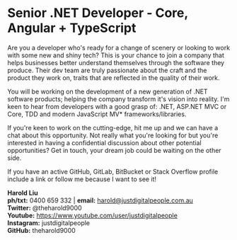 # Senior .NET Developer - Core, Angular + TypeScript

Are you a developer who's ready for a change of scenery or looking to work with some new and shiny tech? This is your chance to join a company that helps businesses better understand themselves through the software they produce. Their dev team are truly passionate about the craft and the product they work on, traits that are reflected in the quality of their work.

You will be working on the development of a new generation of .NET software products; helping the company transform it's vision into reality.  I'm keen to hear from developers with a good grasp of: .NET, ASP.NET MVC or Core, TDD and modern JavaScript MV* frameworks/libraries. 
 
If you're keen to work on the cutting-edge, hit me up and we can have a chat about this opportunity. Not really what you're looking for but you're interested in having a confidential discussion about other potential opportunities? Get in touch, your dream job could be waiting on the other side.

If you have an active GitHub, GitLab, BitBucket or Stack Overflow profile include a link or follow me because I want to see it!

**Harold Liu**</br>
**ph/txt:** 0400 659 332 | **email:** harold@justdigitalpeople.com.au</br>
**Twitter:** @theharold9000</br>
**Youtube:** https://www.youtube.com/user/justdigitalpeople</br>
**Instagram:** justdigitalpeople</br>
**GitHub:** theharold9000</br>